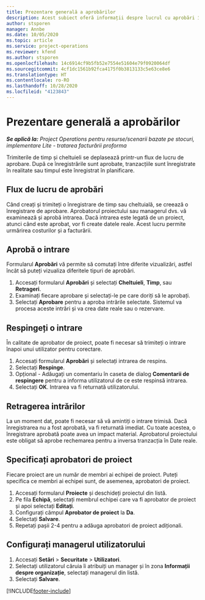 ```yaml
---
title: Prezentare generală a aprobărilor
description: Acest subiect oferă informații despre lucrul cu aprobări în Project Operations.
author: stsporen
manager: Annbe
ms.date: 10/05/2020
ms.topic: article
ms.service: project-operations
ms.reviewer: kfend
ms.author: stsporen
ms.openlocfilehash: 14c6914cf9b5fb52e7554e51604e79f0920064df
ms.sourcegitcommit: 4cf1dc1561b92fca4175f0b3813133c5e63ce8e6
ms.translationtype: HT
ms.contentlocale: ro-RO
ms.lasthandoff: 10/28/2020
ms.locfileid: "4123843"
---
```

# <a name="approvals-overview"></a>Prezentare generală a aprobărilor

_**Se aplică la:** Project Operations pentru resurse/scenarii bazate pe stocuri, implementare Lite - tratarea facturării proforma_

Trimiterile de timp și cheltuieli se deplasează printr-un flux de lucru de aprobare. După ce înregistrările sunt aprobate, tranzacțiile sunt înregistrate în realitate sau timpul este înregistrat în planificare.

## <a name="approvals-workflow"></a>Flux de lucru de aprobări
Când creați și trimiteți o înregistrare de timp sau cheltuială, se creează o înregistrare de aprobare. Aprobatorul proiectului sau managerul dvs. vă examinează și aprobă intrarea. Dacă intrarea este legată de un proiect, atunci când este aprobat, vor fi create datele reale. Acest lucru permite urmărirea costurilor și a facturării. 

## <a name="approve-an-entry"></a>Aprobă o intrare
Formularul **Aprobări** vă permite să comutați între diferite vizualizări, astfel încât să puteți vizualiza diferitele tipuri de aprobări.
  
1. Accesați formularul **Aprobări** și selectați **Cheltuieli**, **Timp**, sau **Retrageri**.
2. Examinați fiecare aprobare și selectați-le pe care doriți să le aprobați.
3. Selectați **Aprobare** pentru a aproba intrările selectate.
Sistemul va procesa aceste intrări și va crea date reale sau o rezervare.

## <a name="reject-an-entry"></a>Respingeți o intrare
În calitate de aprobator de proiect, poate fi necesar să trimiteți o intrare înapoi unui utilizator pentru corectare.
  
1. Accesați formularul **Aprobări** și selectați intrarea de respins. 
2. Selectați **Respinge**.
3. Opțional - Adăugați un comentariu în caseta de dialog **Comentarii de respingere** pentru a informa utilizatorul de ce este respinsă intrarea.
4. Selectați **OK**. Intrarea va fi returnată utilizatorului.
  
## <a name="recall-entries"></a>Retragerea intrărilor
La un moment dat, poate fi necesar să vă amintiți o intrare trimisă. Dacă înregistrarea nu a fost aprobată, va fi returnată imediat. Cu toate acestea, o înregistrare aprobată poate avea un impact material. Aprobatorul proiectului este obligat să aprobe rechemarea pentru a inversa tranzacția în Date reale.

## <a name="specify-project-approvers"></a>Specificați aprobatori de proiect
Fiecare proiect are un număr de membri ai echipei de proiect. Puteți specifica ce membri ai echipei sunt, de asemenea, aprobatori de proiect.

1. Accesați formularul **Proiecte** și deschideți proiectul din listă.
2. Pe fila **Echipă**, selectați membrul echipei care va fi aprobator de proiect și apoi selectați **Editați**.
3. Configurați câmpul **Aprobator de proiect** la **Da**.
4. Selectați **Salvare**.
5. Repetați pașii 2-4 pentru a adăuga aprobatori de proiect adiționali.

## <a name="configure-the-users-manager"></a>Configurați managerul utilizatorului

1. Accesați **Setări** > **Securitate** > **Utilizatori**.
2. Selectați utilizatorul căruia îi atribuiți un manager și în zona **Informații despre organizație**, selectați managerul din listă. 
3. Selectați **Salvare**.




[!INCLUDE[footer-include](../includes/footer-banner.md)]